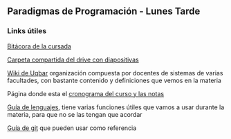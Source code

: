 ## Paradigmas de Programación - Lunes Tarde

### Links útiles
[Bitácora de la cursada](https://github.com/pdep-lunes-tarde/2025-clases)

[Carpeta compartida del drive con diapositivas](https://drive.google.com/drive/folders/10W8GwDZGjTm-R89N6v2ecrBIwsK6ZG7Z?usp=sharing)

[Wiki de Uqbar](https://wiki.uqbar.org/) organización compuesta por docentes de sistemas de varias facultades, con bastante contenido y definiciones que vemos en la materia


Página donde esta el [cronograma del curso y las notas](https://www.pdep.com.ar/cursos/lunes-tarde)

[Guía de lenguajes](https://docs.google.com/document/u/1/d/e/2PACX-1vTlLkakSbp6ubcIq00PU4-Z96tg8CUSc8bO793_uftmiGjfkSn7Ug-F_y0-ieIWG6aWfuoHLJrRL8Fd/pub), tiene varias funciones útiles que vamos a usar durante la materia, para que no se las tengan que acordar

[Guía de git](https://docs.google.com/document/d/e/2PACX-1vRSEtfITqU5RbbHWAXrlVzRk72pMNm70Bfv0tzQNjRegBAx87laTuY4OkwUkb-YZXUPN0e0hP1Zly8j/pub) que pueden usar como referencia
